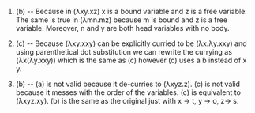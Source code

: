 1. (b) -- Because in (λxy.xz) x is a bound variable and z is a free variable. The same is true
   in (λmn.mz) because m is bound and z is a free variable. Moreover, n and y are both head variables with no body.

2. (c) -- Because (λxy.xxy) can be explicitly curried to be (λx.λy.xxy) and using parenthetical 
   dot substitution we can rewrite the currying as (λx(λy.xxy)) which is the same as (c)
   however (c) uses a b instead of x y.

3. (b) -- (a) is not valid because it de-curries to (λxyz.z). (c) is not valid because it
   messes with the order of the variables. (c) is equivalent to (λxyz.xy). (b) is the same as
   the original just with x -> t, y -> o, z-> s.
